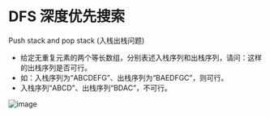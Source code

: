 # DFS 深度优先搜索

Push stack and pop stack (入栈出栈问题)
* 给定无重复元素的两个等长数组，分别表述入栈序列和出栈序列，请问：这样的出栈序列是否可行。
* 如：入栈序列为“ABCDEFG”、出栈序列为“BAEDFGC”，则可行。
* 入栈序列“ABCD”、出栈序列“BDAC”，不可行。

![image](https://github.com/AstroMen/Algorithm-DataStructure/blob/master/DFS/.JPG)



